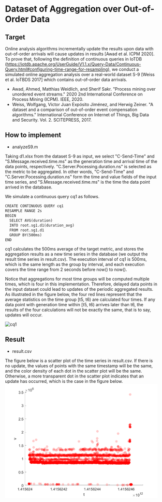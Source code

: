 # Dataset of Aggregation over Out-of-Order Data

## Target
Online analysis algorithms incrementally update the results upon data with out-of-order arrivals will cause updates in results [Awad et al. ICPM 2020].
To prove that,
following the definition of continuous queries in IoTDB (https://iotdb.apache.org/UserGuide/V1.1.x/Query-Data/Continuous-Query.html#configuring-time-range-for-resampling),
we conduct a simulated online aggregation analysis over a real-world dataset S-9 [Weiss et al. IoTBDS 2017] which contains out-of-order data arrivals. 

- Awad, Ahmed, Matthias Weidlich, and Sherif Sakr. "Process mining over unordered event streams." 2020 2nd International Conference on Process Mining (ICPM). IEEE, 2020.
- Weiss, Wolfgang, Víctor Juan Expósito Jiménez, and Herwig Zeiner. "A dataset and a comparison of out-of-order event compensation algorithms." International Conference on Internet of Things, Big Data and Security. Vol. 2. SCITEPRESS, 2017.

## How to implement
- analyzeS9.m

Taking d1.xlsx from the dataset S-9 as input, we select "C-Send-Time" and "S.Message.received.time.ms" as the generation time and arrival time of the data points, respectively.
"C.Server.Pocessing.duration.ns" is selected as the metric to be aggregated. 
In other words, "C-Send-Time" and "C.Server.Pocessing.duration.ns" form the time and value fields of the input time series, 
and "S.Message.received.time.ms" is the time the data point arrived in the database.

We simulate a continuous query cq1 as follows.
```
CREATE CONTINUOUS QUERY cq1
RESAMPLE RANGE 2s
BEGIN
  SELECT AVG(duration)
  INTO root.sg1.d1(duration_avg)
  FROM root.sg1.d1
  GROUP BY(500ms)
END
```
cq1 calculates the 500ms average of the target metric, and stores the aggregation results as a new time series in the database (we output the result time series in result.csv). 
The execution interval of cq1 is 500ms, which is the same length as the group by interval, and each execution covers the time range from 2 seconds before now() to now().

Notice that aggregations for most time groups will be computed multiple times, which is four in this implementation.
Therefore, delayed data points in the input dataset could lead to updates of the periodic aggregated results.
As illustrated in the figure below, the four red lines represent that the average statistics on the time group [t5, t6) are calculated four times.
If any data point with generation time within [t5, t6) arrives later than t6, the results of the four calculations will not be exactly the same, that is to say, updates will occur.

![cq1](https://github.com/LeiRui/dataset_with_updates/assets/33376433/d6af9def-abbb-4f9f-ae29-66e59ea92730)


## Result
- result.csv

The figure below is a scatter plot of the time series in result.csv.
If there is no update, the values of points with the same timestamp will be the same, and the color density of each dot in the scatter plot will be the same.
Otherwise, a more transparent dot in the scatter plot indicates that an update has occurred, which is the case in the figure below.
![png](scatter_plot_showing_updates.png)
